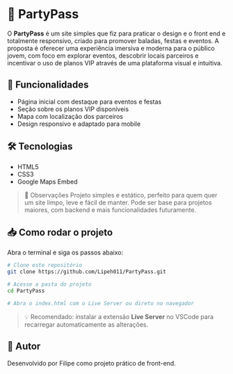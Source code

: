 # 🪩 PartyPass

O **PartyPass** é um site simples que fiz para praticar o design e o front end e totalmente responsivo, criado para promover baladas, festas e eventos. A proposta é oferecer uma experiência imersiva e moderna para o público jovem, com foco em explorar eventos, descobrir locais parceiros e incentivar o uso de planos VIP através de uma plataforma visual e intuitiva.

## 🚀 Funcionalidades

- Página inicial com destaque para eventos e festas
- Seção sobre os planos VIP disponíveis
- Mapa com localização dos parceiros
- Design responsivo e adaptado para mobile

## 🛠️ Tecnologias

- HTML5  
- CSS3
- Google Maps Embed

> 📝 Observações
Projeto simples e estático, perfeito para quem quer um site limpo, leve e fácil de manter.
Pode ser base para projetos maiores, com backend e mais funcionalidades futuramente.
## 📥 Como rodar o projeto

Abra o terminal e siga os passos abaixo:

```bash
# Clone este repositório
git clone https://github.com/Lipeh011/PartyPass.git

# Acesse a pasta do projeto
cd PartyPass

# Abra o index.html com o Live Server ou direto no navegador
```

> 💡 Recomendado: instalar a extensão **Live Server** no VSCode para recarregar automaticamente as alterações.



## 👤 Autor

Desenvolvido por Filipe como projeto prático de front-end.
